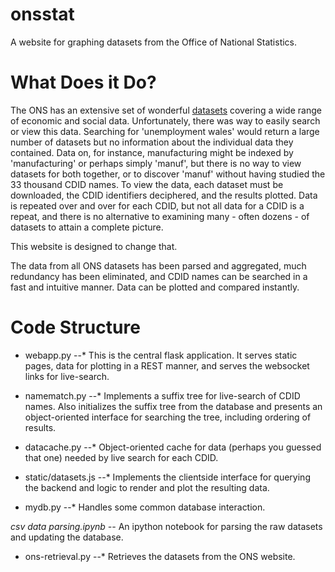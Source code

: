 onsstat
=======

A website for graphing datasets from the Office of National Statistics.

What Does it Do?
================

The ONS has an extensive set of wonderful [datasets](http://www.ons.gov.uk/ons/datasets-and-tables/index.html?content-type=Dataset&pubdateRangeType=allDates&sortBy=pubdate&sortDirection=DESCENDING&newquery=*&pageSize=50&applyFilters=true&content-type-orig=%22Dataset%22+OR+content-type_original%3A%22Reference+table%22) covering a wide range
of economic and social data. Unfortunately, there was way to easily search or 
view this data. Searching for 'unemployment wales' would return a large number of
datasets but no information about the individual data they contained. Data on, for 
instance, manufacturing might be indexed by 'manufacturing' or perhaps simply 'manuf',
but there is no way to view datasets for both together, or to discover 'manuf' without
having studied the 33 thousand CDID names. To view the data, each dataset must be 
downloaded, the CDID identifiers deciphered, and the results plotted. Data is repeated 
over and over for each CDID, but not all data for a CDID is a repeat, and there is no
alternative to examining many - often dozens - of datasets to attain a complete 
picture.

This website is designed to change that.

The data from all ONS datasets has been parsed and aggregated, much redundancy 
has been eliminated, and CDID names can be searched in a fast and intuitive manner.
Data can be plotted and compared instantly.


Code Structure
==============

* webapp.py
--* This is the central flask application. It serves static pages, data for plotting in a 
REST manner, and serves the websocket links for live-search.

* namematch.py
--* Implements a suffix tree for live-search of CDID names. Also initializes the suffix tree
from the database and presents an object-oriented interface for searching the tree, 
including ordering of results.


* datacache.py
--* Object-oriented cache for data (perhaps you guessed that one) needed by live search for each CDID.

* static/datasets.js
--* Implements the clientside interface for querying the backend and logic to render and plot the 
resulting data.

* mydb.py
--* Handles some common database interaction.

*csv data parsing.ipynb
--* An ipython notebook for parsing the raw datasets and updating the database.

* ons-retrieval.py
--* Retrieves the datasets from the ONS website.